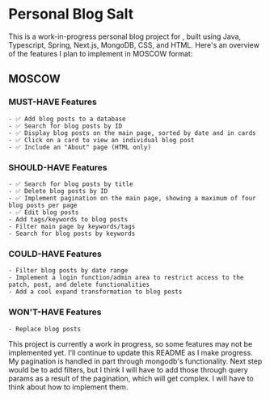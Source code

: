 # Personal Blog Salt

This is a work-in-progress personal blog project for <SALT>, 
built using Java, Typescript, Spring, Next.js, MongoDB, CSS, and HTML. 
Here's an overview of the features I plan to implement in MOSCOW format:


## MOSCOW

### MUST-HAVE Features

    - ✅ Add blog posts to a database
    - ✅ Search for blog posts by ID
    - ✅ Display blog posts on the main page, sorted by date and in cards
    - ✅ Click on a card to view an individual blog post
    - ✅ Include an "About" page (HTML only)

### SHOULD-HAVE Features

    - ✅ Search for blog posts by title
    - ✅ Delete blog posts by ID
    - ✅ Implement pagination on the main page, showing a maximum of four blog posts per page
    - ✅ Edit blog posts
    - Add tags/keywords to blog posts
    - Filter main page by keywords/tags
    - Search for blog posts by keywords

### COULD-HAVE Features

    - Filter blog posts by date range
    - Implement a login function/admin area to restrict access to the patch, post, and delete functionalities
    - Add a cool expand transformation to blog posts

### WON'T-HAVE Features

    - Replace blog posts

This project is currently a work in progress, so some features may not be implemented yet. 
I'll continue to update this README as I make progress.
My pagination is handled in part through mongodb's functionality. Next step would be to add filters,
but I think I will have to add those through query params as a result of the pagination, which will get complex.
I will have to think about how to implement them. 
